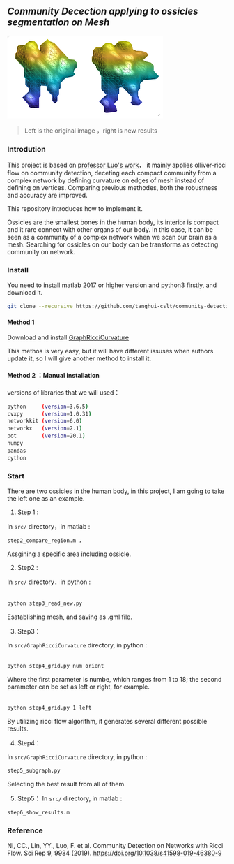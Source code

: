##  *Community Decection applying to ossicles segmentation on Mesh*

![左边结果 ](./img/left_huang.png)
>Left is the original image ，right is new results

### Introdution
This project is based on [professor Luo's work](https://www.nature.com/articles/s41598-019-46380-9)，
it mainly applies olliver-ricci flow on community detection, deceting each compact community from a complex network by defining curvature on edges of mesh instead of defining on vertices. Comparing previous methodes, both the robustness and accuracy are improved. 

This repository introduces how to implement it.

Ossicles are the smallest bones in the human body, its interior is compact and it rare connect with other organs of our body. In this case, it can be seen as a community of a complex network when we scan our brain as a mesh. Searching for ossicles on our body can be transforms as detecting community on network. 



### Install

You need to install matlab 2017 or higher version and python3 firstly, and  download it.


```bash
git clone --recursive https://github.com/tanghui-cslt/community-detection.git
```
#### Method 1

Download and install [GraphRicciCurvature](https://github.com/saibalmars/GraphRicciCurvature.git)

This methos is very easy, but it will have different issuses when authors update it, so I will give another method to install it.


#### Method 2 ：Manual installation
versions of libraries that we will used：
```bash
python     (version=3.6.5)
cvxpy      (version=1.0.31)
networkkit (version=6.0)
networkx   (version=2.1)
pot        (version=20.1)
numpy 
pandas
cython
```

### Start

There are two ossicles in the human body, in this project, I am going to take the left one as an example.


1.  Step 1 :

In `src/` directory，in matlab  :
```bash
step2_compare_region.m ，
``` 
Assgining a specific area including ossicle.


2.  Step2 : 

In `src/` directory，in python :
```bash

python step3_read_new.py

```

Esatablishing mesh, and saving as .gml file.


3.  Step3：

In `src/GraphRicciCurvature` directory, in python :
```bash

python step4_grid.py num orient

```
Where the first parameter is numbe, which ranges from 1 to 18; the second parameter can be set as left or right, for example.

```bash

python step4_grid.py 1 left

```
By utilizing ricci flow algorithm, it generates several different possible results.


4.  Step4：

In `src/GraphRicciCurvature` directory, in python  :
```bash
step5_subgraph.py 
```
Selecting the best result from all of them.



5. Step5：
In `src/` directory, in matlab :
```bash
step6_show_results.m
```


### Reference

Ni, CC., Lin, YY., Luo, F. et al. Community Detection on Networks with Ricci Flow. Sci Rep 9, 9984 (2019). https://doi.org/10.1038/s41598-019-46380-9

